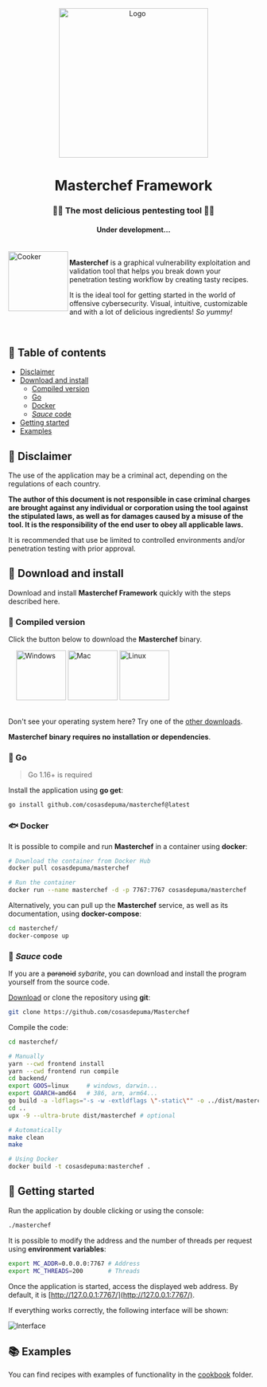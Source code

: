<div align="center">
  <a href="https://github.com/cosasdepuma/Masterchef">
    <img alt="Logo" src="https://github.com/cosasdepuma/Masterchef/raw/main/.github/README/gophers/masterchef.svg" width="300"/>
  </a>
  <h1>Masterchef Framework</h1>
  <h3>👨‍🍳 The most delicious pentesting tool 👩‍🍳</h3>

  <h4>Under development...</h4>
</div>
<br/>

<a href="#">
  <img alt="Cooker" src="https://github.com/cosasdepuma/Masterchef/raw/main/.github/README/gophers/cooker.svg" height="120" align="left"/>
</a>

**Masterchef** is a graphical vulnerability exploitation and validation tool that helps you break down your penetration testing workflow by creating tasty recipes.

It is the ideal tool for getting started in the world of offensive cybersecurity. Visual, intuitive, customizable and with a lot of delicious ingredients! _So yummy!_

<br/>

## 🍱 Table of contents

- [Disclaimer](#-disclaimer)
- [Download and install](#-download-and-install)
  - [Compiled version](#-compiled-version)
  - [Go](#-go)
  - [Docker](#-docker)
  - [_Sauce_ code](#-sauce-code)
- [Getting started](#-getting-started)
- [Examples](#-examples)

## 🍅 Disclaimer

The use of the application may be a criminal act, depending on the regulations of each country.

**The author of this document is not responsible in case criminal charges are brought against any individual or corporation using the tool against the stipulated laws, as well as for damages caused by a misuse of the tool. It is the responsibility of the end user to obey all applicable laws.**

It is recommended that use be limited to controlled environments and/or penetration testing with prior approval.

## 🥤 Download and install

Download and install **Masterchef Framework** quickly with the steps described here.

### 🥡 Compiled version

Click the button below to download the **Masterchef** binary.

<div>
&nbsp;&nbsp;&nbsp;
<a href="https://github.com/cosasdepuma/Masterchef/releases/download/v0.1.0-tfg/masterchef-0.1.0.exe"><img alt="Windows" src="https://github.com/cosasdepuma/Masterchef/raw/main/.github/README/download/windows.png" width="100" /></a>
<a href="https://github.com/cosasdepuma/Masterchef/releases/download/v0.1.0-tfg/masterchef-0.1.0.dmg"><img alt="Mac" src="https://github.com/cosasdepuma/Masterchef/raw/main/.github/README/download/macos.png" width="100" /></a>
<a href="https://github.com/cosasdepuma/Masterchef/releases/download/v0.1.0-tfg/masterchef-0.1.0.elf"><img alt="Linux" src="https://github.com/cosasdepuma/Masterchef/raw/main/.github/README/download/linux.png" width="100" /></a>
<br><br>
</div>

Don't see your operating system here? Try one of the [other downloads](https://github.com/cosasdepuma/Masterchef/releases).

**Masterchef binary requires no installation or dependencies**.

### 🥣 Go

> Go 1.16+ is required

Install the application using **go get**:

```sh
go install github.com/cosasdepuma/masterchef@latest
```

### 🐟 Docker

It is possible to compile and run **Masterchef** in a container using **docker**:

```sh
# Download the container from Docker Hub
docker pull cosasdepuma/masterchef

# Run the container
docker run --name masterchef -d -p 7767:7767 cosasdepuma/masterchef
```

Alternatively, you can pull up the **Masterchef** service, as well as its documentation, using **docker-compose**:

```sh
cd masterchef/
docker-compose up
```

### 🍲 _Sauce_ code

If you are a ~~paranoid~~ _sybarite_, you can download and install the program yourself from the source code.

[Download](https://github.com/cosasdepuma/Masterchef/archive/refs/heads/main.zip) or clone the repository using **git**:

```sh
git clone https://github.com/cosasdepuma/Masterchef
```

Compile the code:

```sh
cd masterchef/

# Manually
yarn --cwd frontend install
yarn --cwd frontend run compile
cd backend/
export GOOS=linux     # windows, darwin...
export GOARCH=amd64   # 386, arm, arm64...
go build -a -ldflags="-s -w -extldflags \"-static\"" -o ../dist/masterchef main.go
cd ..
upx -9 --ultra-brute dist/masterchef # optional

# Automatically
make clean
make

# Using Docker
docker build -t cosasdepuma:masterchef .
```

## 🍴 Getting started

Run the application by double clicking or using the console:

```sh
./masterchef
```

It is possible to modify the address and the number of threads per request using **environment variables**:

```sh
export MC_ADDR=0.0.0.0:7767 # Address
export MC_THREADS=200       # Threads
```

Once the application is started, access the displayed web address. By default, it is [http://127.0.0.1:7767/](http://127.0.0.1:7767/).

If everything works correctly, the following interface will be shown:

![Interface](https://github.com/cosasdepuma/Masterchef/raw/main/.github/README/screenshot/interface.png)

## 📚 Examples

You can find recipes with examples of functionality in the [cookbook](https://github.com/CosasDePuma/Masterchef/tree/main/cookbook) folder.
